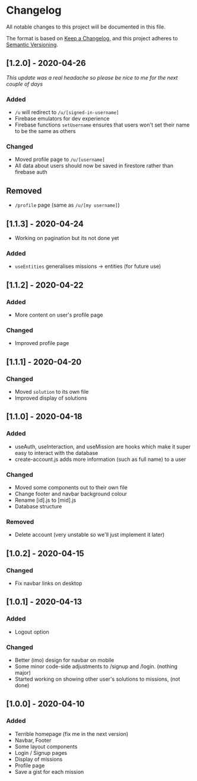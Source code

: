 # Changelog
All notable changes to this project will be documented in this file.

The format is based on [Keep a Changelog](https://keepachangelog.com/en/1.0.0/),
and this project adheres to [Semantic Versioning](https://semver.org/spec/v2.0.0.html).

## [1.2.0] - 2020-04-26
*This update was a real headache so please be nice to me for the next couple of days*
### Added 
- `/u` will redirect to `/u/[signed-in-username]`
- Firebase emulators for dev experience
- Firebase functions `setUsername` ensures that users won't set their name to be the same as others
### Changed
- Moved profile page to `/u/[username]`
- All data about users should now be saved in firestore rather than firebase auth
## Removed
- `/profile` page (same as `/u/[my username]`)

## [1.1.3] - 2020-04-24
- Working on pagination but its not done yet
### Added
- `useEntities` generalises missions -> entities (for future use)

## [1.1.2] - 2020-04-22
### Added
- More content on user's profile page
### Changed
- Improved profile page

## [1.1.1] - 2020-04-20
### Changed
- Moved `solution` to its own file
- Improved display of solutions

## [1.1.0] - 2020-04-18
### Added
- useAuth, useInteraction, and useMission are hooks which make it super easy to interact with the database
- create-account.js adds more information (such as full name) to a user
### Changed
- Moved some components out to their own file
- Change footer and navbar background colour
- Rename \[id\].js to \[mid\].js
- Database structure
### Removed
- Delete account (very unstable so we'll just implement it later)

## [1.0.2] - 2020-04-15
### Changed
- Fix navbar links on desktop

## [1.0.1] - 2020-04-13
### Added
- Logout option
### Changed
- Better (imo) design for navbar on mobile
- Some minor code-side adjustments to /signup and /login. (nothing major)
- Started working on showing other user's solutions to missions, (not done)

## [1.0.0] - 2020-04-10
### Added
- Terrible homepage (fix me in the next version)
- Navbar, Footer
- Some layout components
- Login / Signup pages
- Display of missions
- Profile page
- Save a gist for each mission